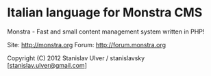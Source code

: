 Italian language for Monstra CMS
=============

Monstra - Fast and small content management system written in PHP!

Site: http://monstra.org
Forum: http://forum.monstra.org

Copyright (C) 2012 Stanislav Ulver / stanislavsky [stanislav.ulver@gmail.com]
